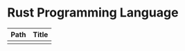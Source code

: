
# Rust Programming Language

| Path    | Title                        |
| ------- | ---------------------------- |
|         |                              |
